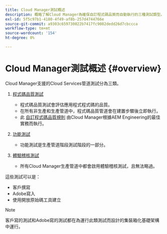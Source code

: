 ```yaml
---
title: Cloud Manager測試概述
description: 概略了解Cloud Manager為確保自訂程式碼品質而自動執行的三種測試類型。
exl-id: 5f5c97b1-4180-4f49-af8b-257d4744766e
source-git-commit: a9303c659730022b7417fc9082dedd26d7cbccca
workflow-type: tm+mt
source-wordcount: '154'
ht-degree: 0%

---
```



# Cloud Manager測試概述 {#overview}

Cloud Manager支援的Cloud Services管道測試分為三類。

1. [程式碼品質測試](/help/implementing/cloud-manager/code-quality-testing.md)

   * 程式碼品質測試會評估應用程式程式碼的品質。
   * 在所有非生產和生產管道中，程式碼品質管道會在建置步驟後立即執行。
   * 此 [自訂程式碼品質規則](/help/implementing/cloud-manager/custom-code-quality-rules.md) 由Cloud Manager根據AEM Engineering的最佳實務而執行。

1. [功能測試](/help/implementing/cloud-manager/functional-testing.md)

   * 功能測試是生產管道階段測試階段的一部分。

1. [體驗稽核測試](/help/implementing/cloud-manager/experience-audit-testing.md)

   * 所有Cloud Manager生產管道中都會啟用體驗稽核測試，且無法略過。

這些測試可以是：

* 客戶撰寫
* Adobe寫入
* 使用開放原始碼工具建立

>[!NOTE]
>
> 客戶寫的測試和Adobe寫的測試都在為運行此類測試而設計的集裝箱化基礎架構中運行。
